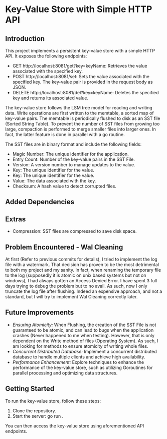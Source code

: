 # Key-Value Store with Simple HTTP API

## Introduction

This project implements a persistent key-value store with a simple HTTP API. It exposes the following endpoints:

* GET http://localhost:8081/get?key=keyName: Retrieves the value associated with the specified key.
* POST http://localhost:8081/set: Sets the value associated with the specified key. The key-value pair is provided in the request body as JSON.
* DELETE http://localhost:8081/del?key=keyName: Deletes the specified key and returns its associated value.

The key-value store follows the LSM tree model for reading and writing data. Write operations are first written to the memtable, a sorted map of key-value pairs. The memtable is periodically flushed to disk as an SST file (Sorted String Table). To prevent the number of SST files from growing too large, compaction is performed to merge smaller files into larger ones. In fact, the latter feature is done in parallel with a go routine.

The SST files are in binary format and include the following fields:

* Magic Number: The unique identifier for the application.
* Entry Count: Number of the key-value pairs in the SST File.
* Version: A version number to manage updates to the value.
* Key: The unique identifier for the value.
* Key: The unique identifier for the value.
* Value: The data associated with the key.
* Checksum: A hash value to detect corrupted files.

## Added Dependencies



## Extras

* Compression: SST files are compressed to save disk space.

## Problem Encountered - Wal Cleaning

At first (Refer to previous commits for details), I tried to implement the log file with a watermark. That decision has proven to be the most detrimental to both my project and my sanity. In fact, when renaming the temporary file to the log (supposedly it is atomic on unix based systems but not on windows), I had always gotten an Access Denied Error. I have spent 3 full days trying to debug the problem but to no avail. As such, now I only truncate the log file after flushing. Indeed an expensive approach, and not a standard, but I will try to implement Wal Cleaning correctly later.

## Future Improvements

* *Ensuring Atomicity:* When Flushing, the creation of the SST File is not guaranteed to be atomic, and can lead to bugs when the application crashes (Never happened to me when testing). However, that is only dependent on the Write method of files (Operating System). As such, I am looking for methods to ensure atomicity of writing whole files.
* *Concurrent Distributed Database:* Implement a concurrent distributed database to handle multiple clients and achieve high availability.
* *Performance Enhancement:* Explore techniques to enhance the performance of the key-value store, such as utilizing Goroutines for parallel processing and optimizing data structures.

## Getting Started

To run the key-value store, follow these steps:

1. Clone the repository.
2. Start the server: go run .

You can then access the key-value store using aforementioned API endpoints.